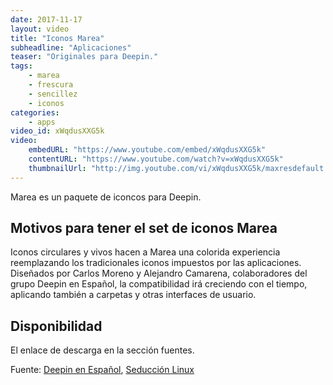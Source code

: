 ```yaml
---
date: 2017-11-17
layout: video
title: "Iconos Marea"
subheadline: "Aplicaciones"
teaser: "Originales para Deepin."
tags:
    - marea
    - frescura
    - sencillez
    - iconos
categories:
    - apps
video_id: xWqdusXXG5k
video:
    embedURL: "https://www.youtube.com/embed/xWqdusXXG5k"
    contentURL: "https://www.youtube.com/watch?v=xWqdusXXG5k"
    thumbnailUrl: "http://img.youtube.com/vi/xWqdusXXG5k/maxresdefault.jpg"
---
```

<!--more-->

Marea es un paquete de iconcos para Deepin.

## Motivos para tener el set de iconos Marea

Iconos circulares y vivos hacen a Marea una colorida experiencia reemplazando los tradicionales iconos impuestos por las aplicaciones. Diseñados por Carlos Moreno y Alejandro Camarena, colaboradores del grupo Deepin en Español, la compatibilidad irá creciendo con el tiempo, aplicando también a carpetas y otras interfaces de usuario.

## Disponibilidad

El enlace de descarga en la sección fuentes.

Fuente: [Deepin en Español](https://www.youtube.com/channel/UCaBJhTgXo6qXluH909ej3Iw), [Seducción Linux](https://seduccionlinux.wordpress.com/2017/09/10/marea-icons-otros-tremendos-iconos-para-deepin/)
